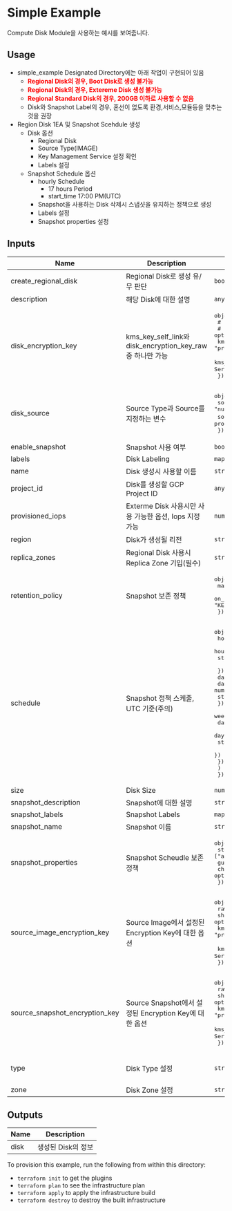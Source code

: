 # Simple Example

Compute Disk Module을 사용하는 예시를 보여줍니다. 


## Usage

- simple_example Designated Directory에는 아래 작업이 구현되어 있음
  - <span style="color:red"><b>Regional Disk의 경우, Boot Disk로 생성 불가능</b></span>
  - <span style="color:red"><b>Regional Disk의 경우, Extereme Disk 생성 불가능</b></span>
  - <span style="color:red"><b>Regional Standard Disk의 경우, 200GB 이하로 사용할 수 없음</b></span>
  - Disk와 Snapshot Label의 경우, 혼선이 없도록 환경,서비스,모듈등을 맞추는것을 권장
- Region Disk 1EA 및 Snapshot Scehdule 생성
  - Disk 옵션
    - Regional Disk
    - Source Type(IMAGE)
    - Key Management Service 설정 확인
    - Labels 설정
  - Snapshot Schedule 옵션
    - hourly Schedule
      - 17 hours Period 
      - start_time 17:00 PM(UTC)
    - Snapshot을 사용하는 Disk 삭제시 스냅샷을 유지하는 정책으로 생성
    - Labels 설정
    - Snapshot properties 설정


<!-- BEGINNING OF PRE-COMMIT-TERRAFORM DOCS HOOK -->
## Inputs

| Name | Description | Type | Default | Required |
|------|-------------|------|---------|:--------:|
| create\_regional\_disk | Regional Disk로 생성 유/무 판단 | `bool` | `false` | no |
| description | 해당 Disk에 대한 설명 | `any` | n/a | yes |
| disk\_encryption\_key | kms_key_self_link와 disk_encryption_key_raw 중 하나만 가능 | <pre>object({<br>    # raw_key                 = optional(string)<br>    # sha256                  = optional(string)<br>    kms_key_self_link       = optional(string) # ex) "projects/PROJECT_ID/locations/global/keyRings/KEYRINGS_NAME/cryptoKeys/KEY_NAME"<br>    kms_key_service_account = optional(string) # ex) "KMS 권한이 있는 Service Account"<br>  })</pre> | `{}` | no |
| disk\_source | Source Type과 Source를 지정하는 변수 | <pre>object({<br>    source_type = string # ex) "IMAGE", "SNAPSHOT", "null"(blank-disk)<br>    source      = optional(string)# ex) "IMAGE의 예시 projects/IMAGE_FAMILY/global/images/IMAGE_NAME"<br>  })</pre> | <pre>{<br>  "source_type": ""<br>}</pre> | no |
| enable\_snapshot | Snapshot 사용 여부 | `bool` | `false` | no |
| labels | Disk Labeling  | `map(string)` | `{}` | no |
| name | Disk 생성시 사용할 이름 | `string` | n/a | yes |
| project\_id | Disk를 생성할 GCP Project ID | `any` | n/a | yes |
| provisioned\_iops | Exterme Disk 사용시만 사용 가능한 옵션, Iops 지정 가능 | `number` | n/a | yes |
| region | Disk가 생성될 리전 | `string` | `"asia-northeast3"` | no |
| replica\_zones | Regional Disk 사용시 Replica Zone 기입(필수) | `string` | n/a | yes |
| retention\_policy | Snapshot 보존 정책 | <pre>object({<br>    max_retention_days    = number # ex) 14 <br>    on_source_disk_delete = optional(string) # ex) "KEEP_AUTO_SNAPSHOTS","APPLY_RETENTION_POLICY"<br>  })</pre> | <pre>{<br>  "max_retention_days": null<br>}</pre> | no |
| schedule | Snapshot 정책 스케줄, UTC 기준(주의) | <pre>object({<br>    hourly_schedule = optional(object({<br>      hours_in_cycle = number # ex) 1<br>      start_time     = string # ex) "17:00" <br>    }))<br>    daily_schedule = optional(object({<br>      days_in_cycle = number # ex) 1~24<br>      start_time    = string # ex) "12:00"<br>    }))<br>    weekly_schedule = optional(list(object({<br>      day_of_weeks = object({<br>        day        = string # ex) "MONDAY"<br>        start_time = string # ex) "19:00"<br>      })<br>      }))<br>    )<br>  })</pre> | `{}` | no |
| size | Disk Size | `number` | n/a | yes |
| snapshot\_description | Snapshot에 대한 설명 | `string` | n/a | yes |
| snapshot\_labels | Snapshot Labels | `map(string)` | `{}` | no |
| snapshot\_name | Snapshot 이름 | `string` | n/a | yes |
| snapshot\_properties | Snapshot Scheudle 보존 정책 | <pre>object({<br>    storage_locations = optional(list(string)) # ex) ["asia-northeast3"]<br>    guest_flush       = optional(bool) <br>    chain_name        = optional(string)<br>  })</pre> | `{}` | no |
| source\_image\_encryption\_key | Source Image에서 설정된 Encryption Key에 대한 옵션 | <pre>object({<br>    raw_key                 = optional(string)<br>    sha256                  = optional(string)<br>    kms_key_self_link       = optional(string) # ex) "projects/PROJECT_ID/locations/global/keyRings/KEYRINGS_NAME/cryptoKeys/KEY_NAME" <br>    kms_key_service_account = optional(string) # ex) "KMS 권한이 있는 Service Account"<br>  })</pre> | `{}` | no |
| source\_snapshot\_encryption\_key | Source Snapshot에서 설정된 Encryption Key에 대한 옵션 | <pre>object({<br>    raw_key                 = optional(string)<br>    sha256                  = optional(string)<br>    kms_key_self_link       = optional(string) # ex) "projects/PROJECT_ID/locations/global/keyRings/KEYRINGS_NAME/cryptoKeys/KEY_NAME"<br>    kms_key_service_account = optional(string) # ex) "KMS 권한이 있는 Service Account"<br>  })</pre> | `{}` | no |
| type | Disk Type 설정 | `string` | `"pd-balanced"`<br>`"pd-ssd"`<br>`"pd-standard"`<br>`"pd-extreme"` | no |
| zone | Disk Zone 설정 | `string` | n/a | yes |


## Outputs

| Name | Description |
|------|-------------|
| disk | 생성된 Disk의 정보 |

<!-- END OF PRE-COMMIT-TERRAFORM DOCS HOOK -->

To provision this example, run the following from within this directory:
- `terraform init` to get the plugins
- `terraform plan` to see the infrastructure plan
- `terraform apply` to apply the infrastructure build
- `terraform destroy` to destroy the built infrastructure

